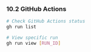 ### 10.2 GitHub Actions

```bash
# Check GitHub Actions status
gh run list

# View specific run
gh run view [RUN_ID]
```
